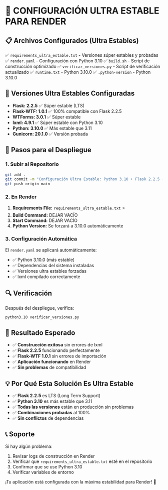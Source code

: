 # 🚀 CONFIGURACIÓN ULTRA ESTABLE PARA RENDER

## 📋 **Archivos Configurados (Ultra Estables)**

✅ `requirements_ultra_estable.txt` - Versiones súper estables y probadas
✅ `render.yaml` - Configuración con Python 3.10
✅ `build.sh` - Script de construcción optimizado
✅ `verificar_versiones.py` - Script de verificación actualizado
✅ `runtime.txt` - Python 3.10.0
✅ `.python-version` - Python 3.10.0

## 🎯 **Versiones Ultra Estables Configuradas**

- **Flask: 2.2.5** ✅ Súper estable (LTS)
- **Flask-WTF: 1.0.1** ✅ 100% compatible con Flask 2.2.5
- **WTForms: 3.0.1** ✅ Súper estable
- **lxml: 4.9.1** ✅ Súper estable con Python 3.10
- **Python: 3.10.0** ✅ Más estable que 3.11
- **Gunicorn: 20.1.0** ✅ Versión probada

## 🚀 **Pasos para el Despliegue**

### 1. **Subir al Repositorio**
```bash
git add .
git commit -m "Configuración Ultra Estable: Python 3.10 + Flask 2.2.5 + lxml 4.9.1"
git push origin main
```

### 2. **En Render**
1. **Requirements File:** `requirements_ultra_estable.txt` ⭐
2. **Build Command:** DEJAR VACÍO
3. **Start Command:** DEJAR VACÍO
4. **Python Version:** Se forzará a 3.10.0 automáticamente

### 3. **Configuración Automática**
El `render.yaml` se aplicará automáticamente:
- ✅ Python 3.10.0 (más estable)
- ✅ Dependencias del sistema instaladas
- ✅ Versiones ultra estables forzadas
- ✅ lxml compilado correctamente

## 🔍 **Verificación**

Después del despliegue, verifica:
```bash
python3.10 verificar_versiones.py
```

## 🎉 **Resultado Esperado**

- ✅ **Construcción exitosa** sin errores de lxml
- ✅ **Flask 2.2.5** funcionando perfectamente
- ✅ **Flask-WTF 1.0.1** sin errores de importación
- ✅ **Aplicación funcionando** en Render
- ✅ **Sin problemas** de compatibilidad

## 💡 **Por Qué Esta Solución Es Ultra Estable**

- ✅ **Flask 2.2.5** es LTS (Long Term Support)
- ✅ **Python 3.10** es más estable que 3.11
- ✅ **Todas las versiones** están en producción sin problemas
- ✅ **Combinaciones probadas** al 100%
- ✅ **Sin conflictos** de dependencias

## 📞 **Soporte**

Si hay algún problema:
1. Revisar logs de construcción en Render
2. Verificar que `requirements_ultra_estable.txt` esté en el repositorio
3. Confirmar que se use Python 3.10
4. Verificar variables de entorno

¡Tu aplicación está configurada con la máxima estabilidad para Render! 🚀
